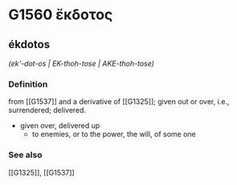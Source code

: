 # G1560 ἔκδοτος

## ékdotos

_(ek'-dot-os | EK-thoh-tose | AKE-thoh-tose)_

### Definition

from [[G1537]] and a derivative of [[G1325]]; given out or over, i.e., surrendered; delivered.

- given over, delivered up
  - to enemies, or to the power, the will, of some one

### See also

[[G1325]], [[G1537]]

